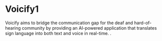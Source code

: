 # Voicify1
Voicify aims to bridge the communication gap for the deaf and hard-of-hearing community by providing an AI-powered application that translates sign language into both text and voice in real-time. .
